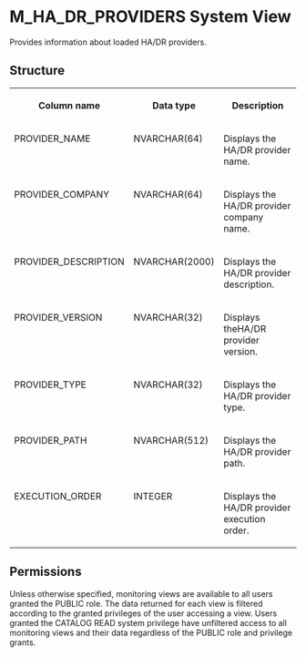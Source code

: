 <!-- loio2f40fd348d534ac6a0405a0addfa341b -->

# M\_HA\_DR\_PROVIDERS System View

Provides information about loaded HA/DR providers.



## Structure


<table>
<tr>
<th valign="top">

Column name

</th>
<th valign="top">

Data type

</th>
<th valign="top">

Description

</th>
</tr>
<tr>
<td valign="top">

PROVIDER\_NAME

</td>
<td valign="top">

NVARCHAR\(64\)

</td>
<td valign="top">

Displays the HA/DR provider name.

</td>
</tr>
<tr>
<td valign="top">

PROVIDER\_COMPANY

</td>
<td valign="top">

NVARCHAR\(64\)

</td>
<td valign="top">

Displays the HA/DR provider company name.

</td>
</tr>
<tr>
<td valign="top">

PROVIDER\_DESCRIPTION

</td>
<td valign="top">

NVARCHAR\(2000\)

</td>
<td valign="top">

Displays the HA/DR provider description.

</td>
</tr>
<tr>
<td valign="top">

PROVIDER\_VERSION

</td>
<td valign="top">

NVARCHAR\(32\)

</td>
<td valign="top">

Displays theHA/DR provider version.

</td>
</tr>
<tr>
<td valign="top">

PROVIDER\_TYPE

</td>
<td valign="top">

NVARCHAR\(32\)

</td>
<td valign="top">

Displays the HA/DR provider type.

</td>
</tr>
<tr>
<td valign="top">

PROVIDER\_PATH

</td>
<td valign="top">

NVARCHAR\(512\)

</td>
<td valign="top">

Displays the HA/DR provider path.

</td>
</tr>
<tr>
<td valign="top">

EXECUTION\_ORDER

</td>
<td valign="top">

INTEGER

</td>
<td valign="top">

Displays the HA/DR provider execution order.

</td>
</tr>
</table>



<a name="loio2f40fd348d534ac6a0405a0addfa341b__section_dtn_5nj_wbc"/>

## Permissions

Unless otherwise specified, monitoring views are available to all users granted the PUBLIC role. The data returned for each view is filtered according to the granted privileges of the user accessing a view. Users granted the CATALOG READ system privilege have unfiltered access to all monitoring views and their data regardless of the PUBLIC role and privilege grants.

